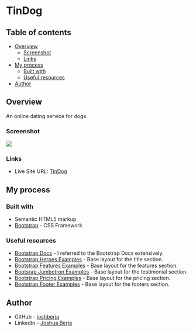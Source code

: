 # TinDog

## Table of contents

- [Overview](#overview)
  - [Screenshot](#screenshot)
  - [Links](#links)
- [My process](#my-process)
  - [Built with](#built-with)
  - [Useful resources](#useful-resources)
- [Author](#author)

## Overview

An online dating service for dogs.

### Screenshot

![](./demo/tindog-preview-1680x1025.gif)

### Links

- Live Site URL: [TinDog](https://joshberja.github.io/tindog/)

## My process

### Built with

- Semantic HTML5 markup
- [Bootstrap](https://getbootstrap.com/) - CSS Framework

### Useful resources

- [Bootstrap Docs](https://getbootstrap.com/docs/5.3/) - I referred to the Bootstrap Docs extensively.
- [Bootstrap Heroes Examples](https://getbootstrap.com/docs/5.3/examples/heroes/) - Base layout for the title section.
- [Bootstrap Features Examples](https://getbootstrap.com/docs/5.3/examples/features/) - Base layout for the features section.
- [Bootsrap Jumbotron Examples](https://getbootstrap.com/docs/5.3/examples/jumbotrons/) - Base layout for the testimonial section.
- [Bootstrap Pricing Examples](https://getbootstrap.com/docs/5.3/examples/pricing/) - Base layout for the pricing section.
- [Bootstrap Footer Examples](https://getbootstrap.com/docs/5.3/examples/footers/) - Base layout for the footers section.

## Author

- GitHub - [joshberja](https://github.com/joshberja)
- LinkedIn - [Joshua Berja](https://www.linkedin.com/in/joshuaberja/)